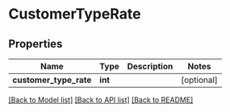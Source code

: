 # CustomerTypeRate

## Properties
Name | Type | Description | Notes
------------ | ------------- | ------------- | -------------
**customer_type_rate** | **int** |  | [optional] 

[[Back to Model list]](../../README.md#documentation-for-models) [[Back to API list]](../../README.md#documentation-for-api-endpoints) [[Back to README]](../../README.md)

